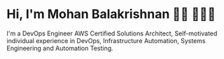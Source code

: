 # Hi, I'm Mohan Balakrishnan 👋🏾 👩🏾‍💻

I'm a DevOps Engineer AWS Certified Solutions Architect, Self-motivated individual experience in DevOps, Infrastructure Automation, Systems Engineering and Automation Testing. 
